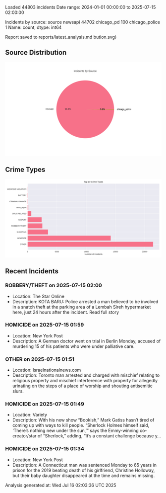 
Loaded 44803 incidents
Date range: 2024-01-01 00:00:00 to 2025-07-15 02:00:00

Incidents by source:
source
newsapi           44702
chicago_pd          100
chicago_police        1
Name: count, dtype: int64

Report saved to reports/latest_analysis.md
bution.svg)

## Source Distribution
![Source Distribution](images/source_distribution.svg)

## Crime Types
![Crime Types](images/crime_types.svg)

## Recent Incidents

### ROBBERY/THEFT on 2025-07-15 02:00
- Location: The Star Online
- Description: KOTA BARU: Police arrested a man believed to be involved in a snatch theft at the parking area of a Lembah Sireh hypermarket here, just 24 hours after the incident. Read full story


### HOMICIDE on 2025-07-15 01:59
- Location: New York Post
- Description: A German doctor went on trial in Berlin Monday, accused of murdering 15 of his patients who were under palliative care.


### OTHER on 2025-07-15 01:51
- Location: Israelnationalnews.com
- Description: Toronto man arrested and charged with mischief relating to religious property and mischief interference with property for allegedly urinating on the steps of a place of worship and shouting antisemitic slurs.


### HOMICIDE on 2025-07-15 01:49
- Location: Variety
- Description: With his new show “Bookish,” Mark Gatiss hasn’t tired of coming up with ways to kill people. “Sherlock Holmes himself said, ‘There’s nothing new under the sun,’” says the Emmy-winning co-creator/star of “Sherlock,” adding, “It’s a constant challenge because y…


### HOMICIDE on 2025-07-15 01:34
- Location: New York Post
- Description: A Connecticut man was sentenced Monday to 65 years in prison for the 2019 beating death of his girlfriend, Christine Holloway, but their baby daughter disappeared at the time and remains missing.

Analysis generated at: Wed Jul 16 02:03:36 UTC 2025
